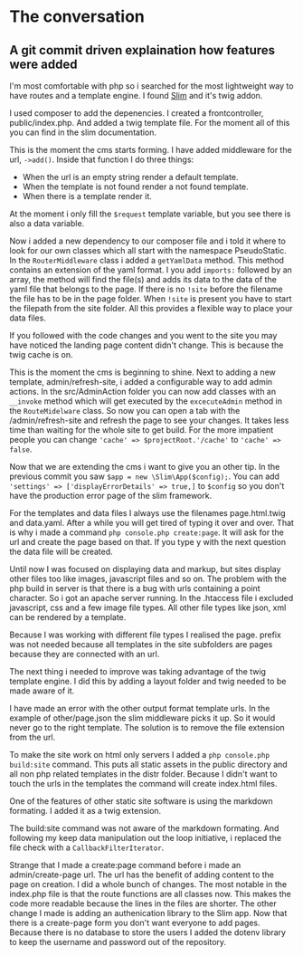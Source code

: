 # The conversation
## A git commit driven explaination how features were added

I'm most comfortable with php so i searched for the most lightweight way to have routes and a template engine.
I found [Slim](https://www.slimframework.com) and it's twig addon.

I used composer to add the depenencies. I created a frontcontroller, public/index.php. And added a twig template file. 
For the moment all of this you can find in the slim documentation.

This is the moment the cms starts forming. I have added middleware for the url, `->add()`.
Inside that function I do three things:

* When the url is an empty string render a default template.
* When the template is not found render a not found template.
* When there is a template render it.

At the moment i only fill the `$request` template variable, but you see there is also a data variable.

Now i added a new dependency to our composer file and i told it where to look for our own classes which all start with the namespace PseudoStatic.
In the `RouterMiddleware` class i added a `getYamlData` method. This method contains an extension of the yaml format.
I you add `imports:` followed by an array, the method will find the file(s) and adds its data to the data of the yaml file that belongs to the page.
If there is no `!site` before the filename the file has to be in the page folder. When `!site` is present you have to start the filepath from the site folder.
All this provides a flexible way to place your data files.

If you followed with the code changes and you went to the site you may have noticed the landing page content didn't change.
This is because the twig cache is on.

This is the moment the cms is beginning to shine. Next to adding a new template, admin/refresh-site, i added a configurable way to add admin actions.
In the src/AdminAction folder you can now add classes with an `__invoke` method which will get executed by the `excecuteAdmin` method in the `RouteMidelware` class.
So now you can open a tab with the /admin/refresh-site and refresh the page to see your changes. It takes less time than waiting for the whole site to get build.
For the more impatient people you can change `'cache' => $projectRoot.'/cache'` to `'cache' => false`. 

Now that we are extending the cms i want to give you an other tip. In the previous commit you saw `$app = new \Slim\App($config);`.
You can add `'settings' => ['displayErrorDetails' => true,]` to `$config` so you don't have the production error page of the slim framework.
 
For the templates and data files I always use the filenames page.html.twig and data.yaml. 
After a while you will get tired of typing it over and over. That is why i made a command `php console.php create:page`.
It will ask for the url and create the page based on that. If you type y with the next question the data file will be created.

Until now I was focused on displaying data and markup, but sites display other files too like images, javascript files and so on.
The problem with the php build in server is that there is a bug with urls containing a point character. So i got an apache server running.
In the .htaccess file i excluded javascript, css and a few image file types. All other file types like json, xml can be rendered by a template.

Because I was working with different file types I realised the page. prefix was not needed because all templates in the site subfolders are pages because they are connected with an url.

The next thing i needed to improve was taking advantage of the twig template engine. 
I did this by adding a layout folder and twig needed to be made aware of it.

I have made an error with the other output format template urls. 
In the example of other/page.json the slim middleware picks it up. 
So it would never go to the right template. The solution is to remove the file extension from the url.
 
To make the site work on html only servers I added a `php console.php build:site` command. 
This puts all static assets in the public directory and all non php related templates in the distr folder.
Because I didn't want to touch the urls in the templates the command will create index.html files.

One of the features of other static site software is using the markdown formating. I added it as a twig extension.
  
The build:site command was not aware of the markdown formating. 
And following my keep data manipulation out the loop initiative, i replaced the file check with a `CallbackFilterIterator`.   

Strange that I made a create:page command before i made an admin/create-page url. 
The url has the benefit of adding content to the page on creation.
I did a whole bunch of changes. The most notable in the index.php file is that the route functions are all classes now.
This makes the code more readable because the lines in the files are shorter.
The other change I made is adding an authenication library to the Slim app. Now that there is a create-page form you don't want everyone to add pages.
Because there is no database to store the users I added the dotenv library to keep the username and password out of the repository.